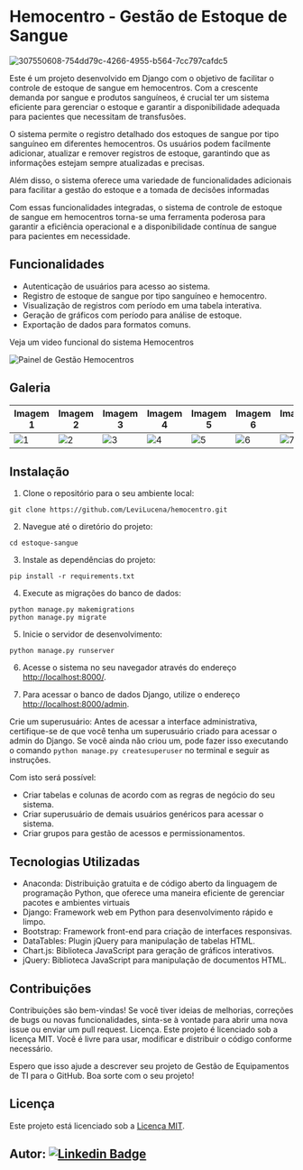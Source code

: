 # Hemocentro - Gestão de Estoque de Sangue

![307550608-754dd79c-4266-4955-b564-7cc797cafdc5](https://github.com/LeviLucena/hemocentro/assets/34045910/88c6a127-a054-4b6f-9324-7783c84ab6ac)

Este é um projeto desenvolvido em Django com o objetivo de facilitar o controle de estoque de sangue em hemocentros. Com a crescente demanda por sangue e produtos sanguíneos, é crucial ter
um sistema eficiente para gerenciar o estoque e garantir a disponibilidade adequada para pacientes que necessitam de transfusões.

O sistema permite o registro detalhado dos estoques de sangue por tipo sanguíneo em diferentes hemocentros. Os usuários podem facilmente adicionar, atualizar e remover registros de estoque,
garantindo que as informações estejam sempre atualizadas e precisas.

Além disso, o sistema oferece uma variedade de funcionalidades adicionais para facilitar a gestão do estoque e a tomada de decisões informadas

Com essas funcionalidades integradas, o sistema de controle de estoque de sangue em hemocentros torna-se uma ferramenta poderosa para garantir a eficiência operacional e a disponibilidade
contínua de sangue para pacientes em necessidade.

## Funcionalidades

- Autenticação de usuários para acesso ao sistema.
- Registro de estoque de sangue por tipo sanguíneo e hemocentro.
- Visualização de registros com período em uma tabela interativa.
- Geração de gráficos com período para análise de estoque.
- Exportação de dados para formatos comuns.

Veja um video funcional do sistema Hemocentros

![Painel de Gestão Hemocentros](https://github.com/LeviLucena/hemocentro/assets/34045910/c111d204-16c2-4950-a67c-03a60dca51ba)

## Galeria

| Imagem 1 | Imagem 2 | Imagem 3 | Imagem 4 | Imagem 5 | Imagem 6 | Imagem 7 | Imagem 8 |
| ---------| ---------| ---------| ---------| ---------| ---------| ---------| ---------|
| ![1](https://github.com/LeviLucena/hemocentro/assets/34045910/6f5fd4da-c4e4-4e7a-ac0b-ad4eba94d050) | ![2](https://github.com/LeviLucena/hemocentro/assets/34045910/bc940015-cb06-4491-b022-fec5e7349b38) | ![3](https://github.com/LeviLucena/hemocentro/assets/34045910/3d6bd66d-1abc-45af-aaa9-4496dc57064a) | ![4](https://github.com/LeviLucena/hemocentro/assets/34045910/978632aa-ed85-4368-923a-4bf89182050a) | ![5](https://github.com/LeviLucena/hemocentro/assets/34045910/c3ebeefb-b1a8-464d-8e2b-090ed48b7eae) | ![6](https://github.com/LeviLucena/hemocentro/assets/34045910/fa48b136-eacb-4e5b-9217-38938c1e6516) | ![7](https://github.com/LeviLucena/hemocentro/assets/34045910/42f9e85a-97be-4ed9-940d-1b15000eaadd) | ![8](https://github.com/LeviLucena/hemocentro/assets/34045910/391d59b3-974d-4d10-91c3-896d061b9d45)


## Instalação

1. Clone o repositório para o seu ambiente local:

```
git clone https://github.com/LeviLucena/hemocentro.git
```

2. Navegue até o diretório do projeto:

```
cd estoque-sangue
```

3. Instale as dependências do projeto:

```
pip install -r requirements.txt
```

4. Execute as migrações do banco de dados:

```
python manage.py makemigrations
python manage.py migrate
```

5. Inicie o servidor de desenvolvimento:

```
python manage.py runserver
```

6. Acesse o sistema no seu navegador através do endereço [http://localhost:8000/](http://localhost:8000/).

7. Para acessar o banco de dados Django, utilize o endereço [http://localhost:8000/admin](http://localhost:8000/admin).

Crie um superusuário: Antes de acessar a interface administrativa, certifique-se de que você tenha um superusuário criado para acessar o admin do Django. Se você ainda não criou um, pode fazer isso 
executando o comando ```python manage.py createsuperuser``` no terminal e seguir as instruções.

Com isto será possível:

- Criar tabelas e colunas de acordo com as regras de negócio do seu sistema.
- Criar superusuário de demais usuários genéricos para acessar o sistema.
- Criar grupos para gestão de acessos e permissionamentos.

## Tecnologias Utilizadas

- Anaconda: Distribuição gratuita e de código aberto da linguagem de programação Python, que oferece uma maneira eficiente de gerenciar pacotes e ambientes virtuais
- Django: Framework web em Python para desenvolvimento rápido e limpo.
- Bootstrap: Framework front-end para criação de interfaces responsivas.
- DataTables: Plugin jQuery para manipulação de tabelas HTML.
- Chart.js: Biblioteca JavaScript para geração de gráficos interativos.
- jQuery: Biblioteca JavaScript para manipulação de documentos HTML.

## Contribuições

Contribuições são bem-vindas! Se você tiver ideias de melhorias, correções de bugs ou novas funcionalidades, sinta-se à vontade para abrir uma nova issue ou enviar um pull request.
Licença. Este projeto é licenciado sob a licença MIT. Você é livre para usar, modificar e distribuir o código conforme necessário.

Espero que isso ajude a descrever seu projeto de Gestão de Equipamentos de TI para o GitHub. Boa sorte com o seu projeto!

## Licença

Este projeto está licenciado sob a [Licença MIT](LICENSE).

## Autor: [![Linkedin Badge](https://img.shields.io/badge/-LinkedIn-blue?style=flat-square&logo=Linkedin&logoColor=white&link=https://www.linkedin.com/in/levilucena/)](https://www.linkedin.com/in/levilucena/)

